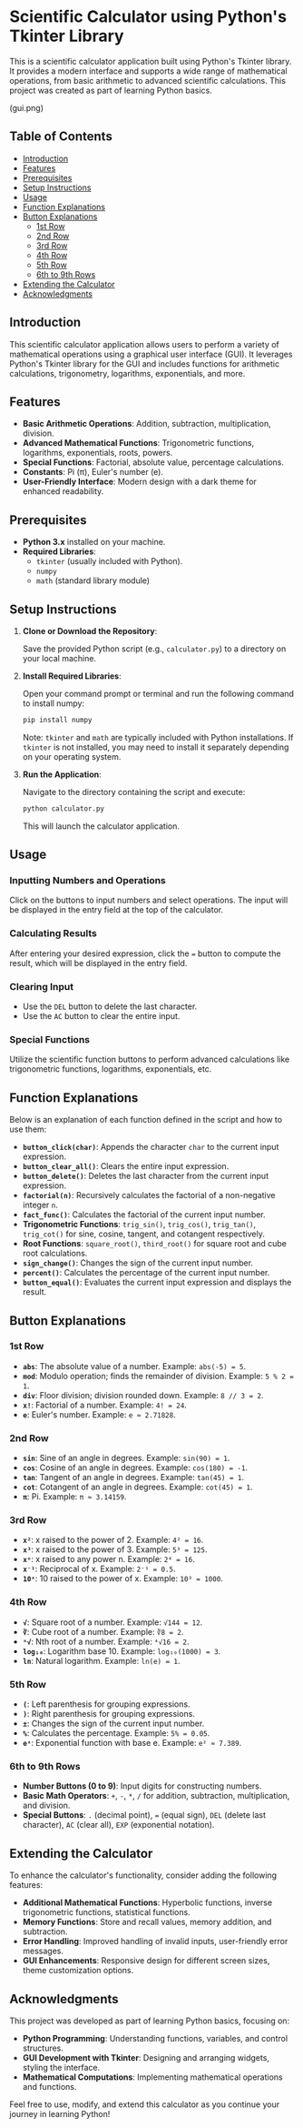 # Scientific Calculator using Python's Tkinter Library

This is a scientific calculator application built using Python's Tkinter library. It provides a modern interface and supports a wide range of mathematical operations, from basic arithmetic to advanced scientific calculations. This project was created as part of learning Python basics.

(gui.png)

## Table of Contents
- [Introduction](#introduction)
- [Features](#features)
- [Prerequisites](#prerequisites)
- [Setup Instructions](#setup-instructions)
- [Usage](#usage)
- [Function Explanations](#function-explanations)
- [Button Explanations](#button-explanations)
  - [1st Row](#1st-row)
  - [2nd Row](#2nd-row)
  - [3rd Row](#3rd-row)
  - [4th Row](#4th-row)
  - [5th Row](#5th-row)
  - [6th to 9th Rows](#6th-to-9th-rows)
- [Extending the Calculator](#extending-the-calculator)
- [Acknowledgments](#acknowledgments)

## Introduction
This scientific calculator application allows users to perform a variety of mathematical operations using a graphical user interface (GUI). It leverages Python's Tkinter library for the GUI and includes functions for arithmetic calculations, trigonometry, logarithms, exponentials, and more.

## Features
- **Basic Arithmetic Operations**: Addition, subtraction, multiplication, division.
- **Advanced Mathematical Functions**: Trigonometric functions, logarithms, exponentials, roots, powers.
- **Special Functions**: Factorial, absolute value, percentage calculations.
- **Constants**: Pi (π), Euler's number (e).
- **User-Friendly Interface**: Modern design with a dark theme for enhanced readability.

## Prerequisites
- **Python 3.x** installed on your machine.
- **Required Libraries**:
  - `tkinter` (usually included with Python).
  - `numpy`
  - `math` (standard library module)

## Setup Instructions
1. **Clone or Download the Repository**:

   Save the provided Python script (e.g., `calculator.py`) to a directory on your local machine.

2. **Install Required Libraries**:

   Open your command prompt or terminal and run the following command to install numpy:
   ```bash
   pip install numpy
   ```
   Note: `tkinter` and `math` are typically included with Python installations. If `tkinter` is not installed, you may need to install it separately depending on your operating system.

3. **Run the Application**:

   Navigate to the directory containing the script and execute:
   ```bash
   python calculator.py
   ```
   This will launch the calculator application.

## Usage
### Inputting Numbers and Operations
Click on the buttons to input numbers and select operations. The input will be displayed in the entry field at the top of the calculator.

### Calculating Results
After entering your desired expression, click the `=` button to compute the result, which will be displayed in the entry field.

### Clearing Input
- Use the `DEL` button to delete the last character.
- Use the `AC` button to clear the entire input.

### Special Functions
Utilize the scientific function buttons to perform advanced calculations like trigonometric functions, logarithms, exponentials, etc.

## Function Explanations
Below is an explanation of each function defined in the script and how to use them:
- **`button_click(char)`**: Appends the character `char` to the current input expression.
- **`button_clear_all()`**: Clears the entire input expression.
- **`button_delete()`**: Deletes the last character from the current input expression.
- **`factorial(n)`**: Recursively calculates the factorial of a non-negative integer `n`.
- **`fact_func()`**: Calculates the factorial of the current input number.
- **Trigonometric Functions**: `trig_sin()`, `trig_cos()`, `trig_tan()`, `trig_cot()` for sine, cosine, tangent, and cotangent respectively.
- **Root Functions**: `square_root()`, `third_root()` for square root and cube root calculations.
- **`sign_change()`**: Changes the sign of the current input number.
- **`percent()`**: Calculates the percentage of the current input number.
- **`button_equal()`**: Evaluates the current input expression and displays the result.

## Button Explanations
### 1st Row
- **`abs`**: The absolute value of a number. Example: `abs(-5) = 5`.
- **`mod`**: Modulo operation; finds the remainder of division. Example: `5 % 2 = 1`.
- **`div`**: Floor division; division rounded down. Example: `8 // 3 = 2`.
- **`x!`**: Factorial of a number. Example: `4! = 24`.
- **`e`**: Euler's number. Example: `e ≈ 2.71828`.

### 2nd Row
- **`sin`**: Sine of an angle in degrees. Example: `sin(90) = 1`.
- **`cos`**: Cosine of an angle in degrees. Example: `cos(180) = -1`.
- **`tan`**: Tangent of an angle in degrees. Example: `tan(45) = 1`.
- **`cot`**: Cotangent of an angle in degrees. Example: `cot(45) = 1`.
- **`π`**: Pi. Example: `π ≈ 3.14159`.

### 3rd Row
- **`x²`**: x raised to the power of 2. Example: `4² = 16`.
- **`x³`**: x raised to the power of 3. Example: `5³ = 125`.
- **`xⁿ`**: x raised to any power n. Example: `2⁴ = 16`.
- **`x⁻¹`**: Reciprocal of x. Example: `2⁻¹ = 0.5`.
- **`10ˣ`**: 10 raised to the power of x. Example: `10³ = 1000`.

### 4th Row
- **`√`**: Square root of a number. Example: `√144 = 12`.
- **`∛`**: Cube root of a number. Example: `∛8 = 2`.
- **`ⁿ√`**: Nth root of a number. Example: `⁴√16 = 2`.
- **`log₁₀`**: Logarithm base 10. Example: `log₁₀(1000) = 3`.
- **`ln`**: Natural logarithm. Example: `ln(e) = 1`.

### 5th Row
- **`(`**: Left parenthesis for grouping expressions.
- **`)`**: Right parenthesis for grouping expressions.
- **`±`**: Changes the sign of the current input number.
- **`%`**: Calculates the percentage. Example: `5% = 0.05`.
- **`eˣ`**: Exponential function with base e. Example: `e² ≈ 7.389`.

### 6th to 9th Rows
- **Number Buttons (0 to 9)**: Input digits for constructing numbers.
- **Basic Math Operators**: `+`, `-`, `*`, `/` for addition, subtraction, multiplication, and division.
- **Special Buttons**: `.` (decimal point), `=` (equal sign), `DEL` (delete last character), `AC` (clear all), `EXP` (exponential notation).

## Extending the Calculator
To enhance the calculator's functionality, consider adding the following features:
- **Additional Mathematical Functions**: Hyperbolic functions, inverse trigonometric functions, statistical functions.
- **Memory Functions**: Store and recall values, memory addition, and subtraction.
- **Error Handling**: Improved handling of invalid inputs, user-friendly error messages.
- **GUI Enhancements**: Responsive design for different screen sizes, theme customization options.

## Acknowledgments
This project was developed as part of learning Python basics, focusing on:
- **Python Programming**: Understanding functions, variables, and control structures.
- **GUI Development with Tkinter**: Designing and arranging widgets, styling the interface.
- **Mathematical Computations**: Implementing mathematical operations and functions.

Feel free to use, modify, and extend this calculator as you continue your journey in learning Python!
